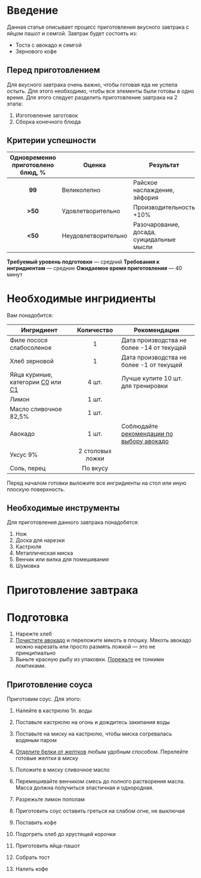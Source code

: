 # Введение
Данная статья описывает процесс приготовления вкусного завтрака с яйцом пашот и семгой. 
Завтрак будет состоять из:
* Тоста с авокадо и семгой
* Зернового кофе

## Перед приготовлением
Для вкусного завтрака очень важно, чтобы готовая еда не успела остыть. Для этого необходимо, чтобы все элементы были готовы в одно время.
Для этого следует разделить приготовление завтрака на 2 этапа:
1. Изготовление заготовок
2. Сборка конечного блюда

## Критерии успешности
| Одновременно приготовлено блюд, % |  Оценка | Результат|
|:-------------:|-----------|---|
| **99**| Великолепно | Райское наслаждение, эйфория
|**>50** | Удовлетворительно| Производительность +10% 
|**<50** | Неудовлетворительно | Разочарование, досада, суицидальные мысли

**Требуемый уровень подготовки** — средний
**Требования к ингридиентам** — средние 
**Ожидаемое время приготовления** — 40 минут

# Необходимые ингридиенты
Вам понадобится:

| Ингридиент |  Количество | Рекомендации |
| ------------- |:-----------:|---|
|  Филе лосося слабосоленое | 1 | Дата производства не более -14 от текущей
|Хлеб зерновой | 1 | Дата производства не более -1 от текущей
| Яйца куриные, категории [С0](https://ru.wikipedia.org/wiki/%D0%AF%D0%B9%D1%86%D0%BE_(%D0%BF%D0%B8%D1%89%D0%B5%D0%B2%D0%BE%D0%B9_%D0%BF%D1%80%D0%BE%D0%B4%D1%83%D0%BA%D1%82)#%D0%9C%D0%B0%D1%80%D0%BA%D0%B8%D1%80%D0%BE%D0%B2%D0%BA%D0%B0_%D0%BA%D1%83%D1%80%D0%B8%D0%BD%D1%8B%D1%85_%D1%8F%D0%B8%D1%86) или [С1](https://ru.wikipedia.org/wiki/%D0%AF%D0%B9%D1%86%D0%BE_(%D0%BF%D0%B8%D1%89%D0%B5%D0%B2%D0%BE%D0%B9_%D0%BF%D1%80%D0%BE%D0%B4%D1%83%D0%BA%D1%82)#%D0%9C%D0%B0%D1%80%D0%BA%D0%B8%D1%80%D0%BE%D0%B2%D0%BA%D0%B0_%D0%BA%D1%83%D1%80%D0%B8%D0%BD%D1%8B%D1%85_%D1%8F%D0%B8%D1%86) | 4 шт. | Лучше купите 10 шт. для тренировки
| Лимон | 1 шт. | 
| Масло сливочное 82,5% | 1 шт. | 
| Авокадо | 1 шт. | Соблюдайте [рекомендации по выбору авокадо](https://lifehacker.ru/how-to-choose-avokado/)
|Уксус 9% | 2 столовых ложки | 
| Соль, перец | По вкусу | 

Перед началом готовки выложите все ингридиенты  на стол или иную плоскую поверхность.
## Необходимые инструменты
Для приготовления данного завтрака понадобятся:
1. Нож
2. Доска для нарезки
3. Кастрюля
4. Металлическая миска
5. Венчик или вилка для помешивания
6. Шумовка

# Приготовление завтрака
# Подготовка
1. Нарежте хлеб
2. [Почистите авокадо](https://povar.me/advices/kak-chistit-avokado/) и переложите мякоть в плошку. Мякоть авокадо можно нарезать или просто размять ложкой — это не принципиально
3. Выньте красную рыбу из упаковки. [Порежьте](https://youtu.be/OWjqcyhhXD8) ее тонкими ломтиками. 
## Приготовление соуса
Приготовим соус.
Для этого:
1. Налейте в кастрюлю 1л. воды
2. Поставьте кастрюлю на огонь и дождитесь закипания воды
2. Поставьте на миску на кастрюлю, чтобы миска согревалась водяным паром
3. [Отделите белки от желтков](https://bit.ua/2018/02/kak-otdelit-zheltki-ot-belkov/) любым удобным способом. Перелейте готовые желтки в миску
3. Положите в миску сливочное масло 
4. Перемешивайте венчиком смесь до полного растворения масла. Масса должна получиться эластичная и однородная. 
5. Разрежьте лимон пополам 

2. Приготовить соус оставить греться на слабом огне, не выключая
3. Поставить кофе
4. Подогреть хлеб до хрустящей корочки
5. Приготовить яйца-пашот
6. Собрать тост
7. Налить кофе

